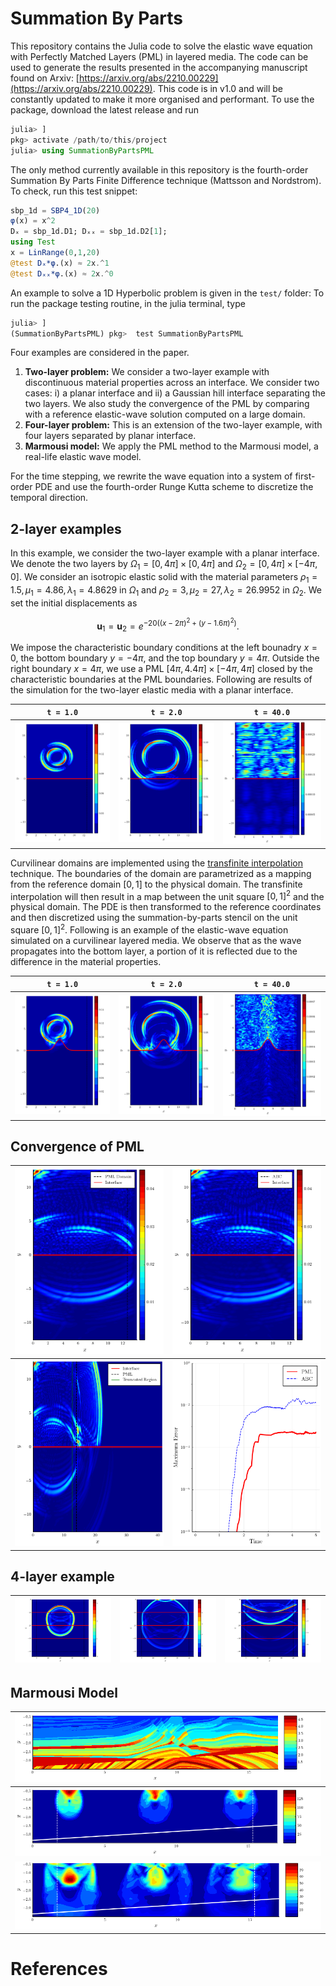 # Summation By Parts

This repository contains the Julia code to solve the elastic wave equation with Perfectly Matched Layers (PML) in layered media. The code can be used to generate the results presented in the accompanying manuscript found on Arxiv: [https://arxiv.org/abs/2210.00229](https://arxiv.org/abs/2210.00229). This code is in v1.0 and will be constantly updated to make it more organised and performant. To use the package, download the latest release and run 

``` julia
julia> ]
pkg> activate /path/to/this/project
julia> using SummationByPartsPML
```

The only method currently available in this repository is the fourth-order Summation By Parts Finite Difference technique (Mattsson and Nordstrom). To check, run this test snippet:

``` julia
sbp_1d = SBP4_1D(20)
φ(x) = x^2
Dₓ = sbp_1d.D1; Dₓₓ = sbp_1d.D2[1];
using Test
x = LinRange(0,1,20)
@test Dₓ*φ.(x) ≈ 2x.^1
@test Dₓₓ*φ.(x) ≈ 2x.^0
```

An example to solve a 1D Hyperbolic problem is given in the `test/` folder: To run the package testing routine, in the julia terminal, type

```julia
julia> ]
(SummationByPartsPML) pkg>  test SummationByPartsPML
```

Four examples are considered in the paper. 

1) **Two-layer problem:** We consider a two-layer example with discontinuous material properties across an interface. We consider two cases: i) a planar interface and ii) a Gaussian hill interface separating the two layers. We also study the convergence of the PML by comparing with a reference elastic-wave solution computed on a large domain.
2) **Four-layer problem:** This is an extension of the two-layer example, with four layers separated by planar interface.
3) **Marmousi model:** We apply the PML method to the Marmousi model, a real-life elastic wave model.

For the time stepping, we rewrite the wave equation into a system of first-order PDE and use the fourth-order Runge Kutta scheme to discretize the temporal direction.

## 2-layer examples

In this example, we consider the two-layer example with a planar interface. We denote the two layers by $\Omega_1 = [0,4\pi] \times [0,4\pi]$ and $\Omega_2 = [0,4\pi] \times [-4\pi,0]$. We consider an isotropic elastic solid with the material parameters $\rho_1 = 1.5, \mu_1 = 4.86, \lambda_1 = 4.8629$ in $\Omega_1$ and $\rho_2 = 3, \mu_2 = 27, \lambda_2 = 26.9952$ in $\Omega_2$. We set the initial displacements as 

$$
\begin{equation}
\mathbf{u}_1 = \mathbf{u}_2 = e^{-20\left( (x-2\pi)^2 + (y-1.6\pi)^2 \right)}.
\end{equation}
$$

We impose the characteristic boundary conditions at the left bounadry $x=0$, the bottom boundary $y=-4\pi$, and the top boundary $y=4\pi$. Outside the right boundary $x=4\pi$, we use a PML $[4\pi, 4.4\pi] \times [-4\pi, 4\pi]$ closed by the characteristic boundaries at the PML boundaries. Following are results of the simulation for the two-layer elastic media with a planar interface.

`t = 1.0` | `t = 2.0` | `t = 40.0` |
-- | -- | -- |
![Two-layer Gaussian 1.0](./Images/2-layer-1.0-uniform.png) | ![Two-layer Gaussian 1.0](./Images/2-layer-2.0-uniform.png) | ![Two-layer Gaussian 1.0](./Images/2-layer-40.0-uniform.png) 

Curvilinear domains are implemented using the [transfinite interpolation](https://en.wikipedia.org/wiki/Transfinite_interpolation) technique. The boundaries of the domain are parametrized as a mapping from the reference domain $[0,1]$ to the physical domain. The transfinite interpolation will then result in a map between the unit square $[0,1]^2$ and the physical domain. The PDE is then transformed to the reference coordinates and then discretized using the summation-by-parts stencil on the unit square $[0,1]^2$. Following is an example of the elastic-wave equation simulated on a curvilinear layered media. We observe that as the wave propagates into the bottom layer, a portion of it is reflected due to the difference in the material properties.

`t = 1.0` | `t = 2.0` | `t = 40.0` |
-- | -- | -- |
![Two-layer Gaussian 1.0](./Images/2-layer-1.0.png) | ![Two-layer Gaussian 1.0](./Images/2-layer-2.0.png) | ![Two-layer Gaussian 1.0](./Images/2-layer-40.0.png) 

## Convergence of PML

![Two-layer PML solution](./Images/pml-solution.png) | ![Two-layer Full solution](./Images/abc-solution.png) |
-- | -- |
![Two-layer PML solution](./Images/full-solution.png) | ![Two-layer Full solution](./Images/PML-vs-ABC.png) |

## 4-layer example

![Four-layer PML solution](./Images/4-layer-3.0-uniform.png) | ![Four-layer PML solution](./Images/4-layer-5.0-uniform.png) | ![Four-layer PML solution](./Images/4-layer-10.0-uniform.png)
-- | -- | -- |

## Marmousi Model

![p-wave speed Marmousi](./Images/Marmousi-p-wave.png) |
-- |
![Two-layer Marmousi 0.5](./Images/marmousi-t-0.5.png) | 
![Two-layer Marmousi 0.5](./Images/marmousi-t-1.0.png) | 

# References
